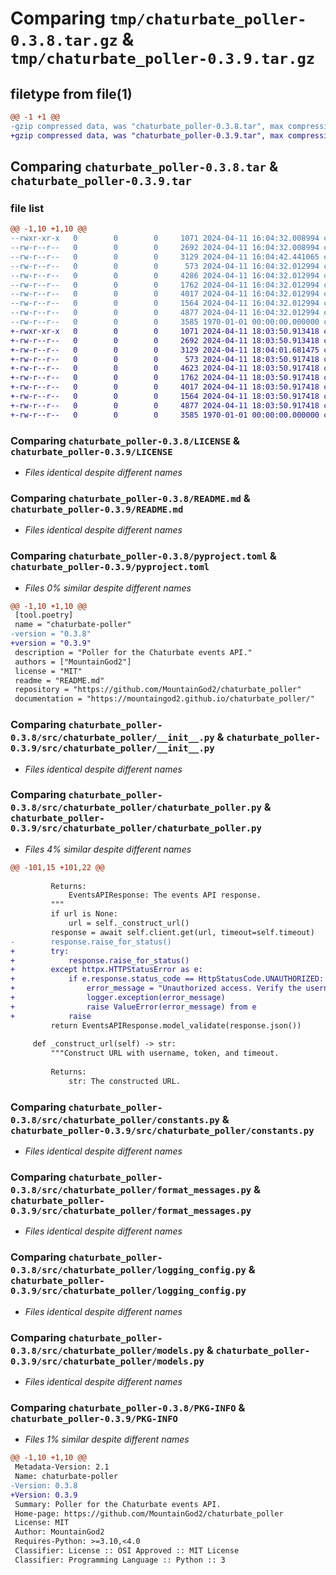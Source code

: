 # Comparing `tmp/chaturbate_poller-0.3.8.tar.gz` & `tmp/chaturbate_poller-0.3.9.tar.gz`

## filetype from file(1)

```diff
@@ -1 +1 @@
-gzip compressed data, was "chaturbate_poller-0.3.8.tar", max compression
+gzip compressed data, was "chaturbate_poller-0.3.9.tar", max compression
```

## Comparing `chaturbate_poller-0.3.8.tar` & `chaturbate_poller-0.3.9.tar`

### file list

```diff
@@ -1,10 +1,10 @@
--rwxr-xr-x   0        0        0     1071 2024-04-11 16:04:32.008994 chaturbate_poller-0.3.8/LICENSE
--rw-r--r--   0        0        0     2692 2024-04-11 16:04:32.008994 chaturbate_poller-0.3.8/README.md
--rw-r--r--   0        0        0     3129 2024-04-11 16:04:42.441065 chaturbate_poller-0.3.8/pyproject.toml
--rw-r--r--   0        0        0      573 2024-04-11 16:04:32.012994 chaturbate_poller-0.3.8/src/chaturbate_poller/__init__.py
--rw-r--r--   0        0        0     4286 2024-04-11 16:04:32.012994 chaturbate_poller-0.3.8/src/chaturbate_poller/chaturbate_poller.py
--rw-r--r--   0        0        0     1762 2024-04-11 16:04:32.012994 chaturbate_poller-0.3.8/src/chaturbate_poller/constants.py
--rw-r--r--   0        0        0     4017 2024-04-11 16:04:32.012994 chaturbate_poller-0.3.8/src/chaturbate_poller/format_messages.py
--rw-r--r--   0        0        0     1564 2024-04-11 16:04:32.012994 chaturbate_poller-0.3.8/src/chaturbate_poller/logging_config.py
--rw-r--r--   0        0        0     4877 2024-04-11 16:04:32.012994 chaturbate_poller-0.3.8/src/chaturbate_poller/models.py
--rw-r--r--   0        0        0     3585 1970-01-01 00:00:00.000000 chaturbate_poller-0.3.8/PKG-INFO
+-rwxr-xr-x   0        0        0     1071 2024-04-11 18:03:50.913418 chaturbate_poller-0.3.9/LICENSE
+-rw-r--r--   0        0        0     2692 2024-04-11 18:03:50.913418 chaturbate_poller-0.3.9/README.md
+-rw-r--r--   0        0        0     3129 2024-04-11 18:04:01.681475 chaturbate_poller-0.3.9/pyproject.toml
+-rw-r--r--   0        0        0      573 2024-04-11 18:03:50.917418 chaturbate_poller-0.3.9/src/chaturbate_poller/__init__.py
+-rw-r--r--   0        0        0     4623 2024-04-11 18:03:50.917418 chaturbate_poller-0.3.9/src/chaturbate_poller/chaturbate_poller.py
+-rw-r--r--   0        0        0     1762 2024-04-11 18:03:50.917418 chaturbate_poller-0.3.9/src/chaturbate_poller/constants.py
+-rw-r--r--   0        0        0     4017 2024-04-11 18:03:50.917418 chaturbate_poller-0.3.9/src/chaturbate_poller/format_messages.py
+-rw-r--r--   0        0        0     1564 2024-04-11 18:03:50.917418 chaturbate_poller-0.3.9/src/chaturbate_poller/logging_config.py
+-rw-r--r--   0        0        0     4877 2024-04-11 18:03:50.917418 chaturbate_poller-0.3.9/src/chaturbate_poller/models.py
+-rw-r--r--   0        0        0     3585 1970-01-01 00:00:00.000000 chaturbate_poller-0.3.9/PKG-INFO
```

### Comparing `chaturbate_poller-0.3.8/LICENSE` & `chaturbate_poller-0.3.9/LICENSE`

 * *Files identical despite different names*

### Comparing `chaturbate_poller-0.3.8/README.md` & `chaturbate_poller-0.3.9/README.md`

 * *Files identical despite different names*

### Comparing `chaturbate_poller-0.3.8/pyproject.toml` & `chaturbate_poller-0.3.9/pyproject.toml`

 * *Files 0% similar despite different names*

```diff
@@ -1,10 +1,10 @@
 [tool.poetry]
 name = "chaturbate-poller"
-version = "0.3.8"
+version = "0.3.9"
 description = "Poller for the Chaturbate events API."
 authors = ["MountainGod2"]
 license = "MIT"
 readme = "README.md"
 repository = "https://github.com/MountainGod2/chaturbate_poller"
 documentation = "https://mountaingod2.github.io/chaturbate_poller/"
```

### Comparing `chaturbate_poller-0.3.8/src/chaturbate_poller/__init__.py` & `chaturbate_poller-0.3.9/src/chaturbate_poller/__init__.py`

 * *Files identical despite different names*

### Comparing `chaturbate_poller-0.3.8/src/chaturbate_poller/chaturbate_poller.py` & `chaturbate_poller-0.3.9/src/chaturbate_poller/chaturbate_poller.py`

 * *Files 4% similar despite different names*

```diff
@@ -101,15 +101,22 @@
 
         Returns:
             EventsAPIResponse: The events API response.
         """
         if url is None:
             url = self._construct_url()
         response = await self.client.get(url, timeout=self.timeout)
-        response.raise_for_status()
+        try:
+            response.raise_for_status()
+        except httpx.HTTPStatusError as e:
+            if e.response.status_code == HttpStatusCode.UNAUTHORIZED:
+                error_message = "Unauthorized access. Verify the username and token."
+                logger.exception(error_message)
+                raise ValueError(error_message) from e
+            raise
         return EventsAPIResponse.model_validate(response.json())
 
     def _construct_url(self) -> str:
         """Construct URL with username, token, and timeout.
 
         Returns:
             str: The constructed URL.
```

### Comparing `chaturbate_poller-0.3.8/src/chaturbate_poller/constants.py` & `chaturbate_poller-0.3.9/src/chaturbate_poller/constants.py`

 * *Files identical despite different names*

### Comparing `chaturbate_poller-0.3.8/src/chaturbate_poller/format_messages.py` & `chaturbate_poller-0.3.9/src/chaturbate_poller/format_messages.py`

 * *Files identical despite different names*

### Comparing `chaturbate_poller-0.3.8/src/chaturbate_poller/logging_config.py` & `chaturbate_poller-0.3.9/src/chaturbate_poller/logging_config.py`

 * *Files identical despite different names*

### Comparing `chaturbate_poller-0.3.8/src/chaturbate_poller/models.py` & `chaturbate_poller-0.3.9/src/chaturbate_poller/models.py`

 * *Files identical despite different names*

### Comparing `chaturbate_poller-0.3.8/PKG-INFO` & `chaturbate_poller-0.3.9/PKG-INFO`

 * *Files 1% similar despite different names*

```diff
@@ -1,10 +1,10 @@
 Metadata-Version: 2.1
 Name: chaturbate-poller
-Version: 0.3.8
+Version: 0.3.9
 Summary: Poller for the Chaturbate events API.
 Home-page: https://github.com/MountainGod2/chaturbate_poller
 License: MIT
 Author: MountainGod2
 Requires-Python: >=3.10,<4.0
 Classifier: License :: OSI Approved :: MIT License
 Classifier: Programming Language :: Python :: 3
```

